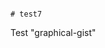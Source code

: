                                                                                                                                                                                                              # test7
Test "graphical-gist"